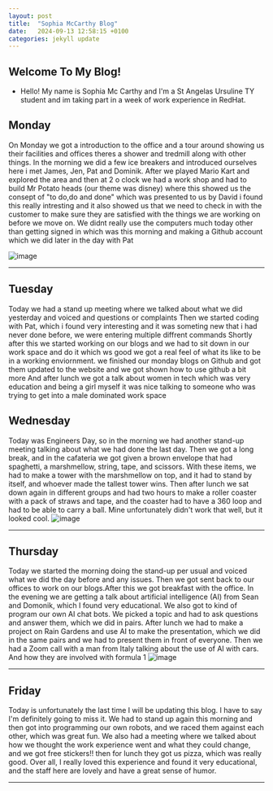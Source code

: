 ```yaml
---
layout: post
title:  "Sophia McCarthy Blog"
date:   2024-09-13 12:58:15 +0100
categories: jekyll update
---
```


## Welcome To My Blog!

* Hello! My name is Sophia Mc Carthy and I'm a St Angelas Ursuline TY student and im taking part in a week of work experience in RedHat.
  


## Monday

 On Monday we got a introduction to the office and a tour around showing us their facilities and offices theres a shower and tredmill along with other things. In the morning we did a few ice breakers and introduced ourselves here i met James, Jen, Pat and Dominik. After we played Mario Kart and explored the area and then at 2 o clock we had a work shop and had to build Mr Potato heads (our theme was disney) where this showed us the consept of "to do,do and done" which was presented to us by David i found this really intresting and it also showed us that we need to check in with the customer to make sure they are satisfied with the things we are working on before we move on. We didnt really use the computers much today other than getting signed in which was this morning and making a Github account which we did later in the day with Pat
 
 ![image](https://github.com/user-attachments/assets/512b726d-5de6-4698-b9f0-c44695a55009)





---
## Tuesday
Today we had a stand up meeting where we talked about what we did yesterday and voiced and questions or complaints 
Then we started coding with Pat, which i found very interesting and it was someting new that i had never done before, we were entering multiple diffrent commands
Shortly after this we started working on our blogs and we had to sit down in our work space and do it which ws good we got a real feel of what its like to be in a working enviornment.
we finished our monday blogs on Github and got them updated to the website and we got shown how to use github a bit more
And after lunch we got a talk about women in tech which was very education and being a girl myself it was nice talking to someone who was trying to get into a male dominated work space

## Wednesday
Today was Engineers Day, so in the morning we had another stand-up meeting talking about what we had done the last day. 
Then we got a long break, and in the cafateria we got given a brown envelope that had spaghetti, a marshmellow, string, tape, and scissors.
With these items, we had to make a tower with the marshmellow on top, and it had to stand by itself, and whoever made the tallest tower wins.
Then after lunch we sat down again in different groups and had two hours to make a roller coaster with a pack of straws and tape, and the coaster had to have a 360 loop and had to be able to carry a ball.
Mine unfortunately didn't work that well, but it looked cool. 
![image](https://github.com/user-attachments/assets/58d56e6c-3f37-413f-8141-65bc9fe993a9)



---
## Thursday
Today we started the morning doing the stand-up per usual and voiced what we did the day before and any issues.
Then we got sent back to our offices to work on our blogs.After this we got breakfast with the office.
In the evening we are getting a talk about artificial intelligence (AI) from Sean and Domonik, which I found very educational.
We also got to kind of program our own AI chat bots. We picked a topic and had to ask questions and answer them, which we did in pairs.
After lunch we had to make a project on Rain Gardens and use AI to make the presentation, which we did in the same pairs and we had to present them in front of everyone.
Then we had a Zoom call with a man from Italy talking about the use of AI with cars. 
And how they are involved with formula 1 
![image](https://github.com/user-attachments/assets/f4f40289-9f29-4a1a-998f-04891cfd658b)



---
## Friday
Today is unfortunately the last time I will be updating this blog. I have to say I'm definitely going to miss it.
We had to stand up again this morning and then got into programming our own robots, and we raced them against each other, which was great fun. We also had a meeting where we talked about how we thought the work experience went and what they could change, and we got free stickers!! then for lunch they got us pizza, which was really good.
Over all, I really loved this experience and found it very educational, and the staff here are lovely and have a great sense of humor.

---

